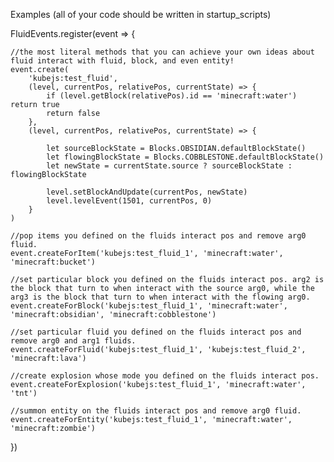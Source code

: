 Examples (all of your code should be written in startup_scripts)

FluidEvents.register(event => {

    //the most literal methods that you can achieve your own ideas about fluid interact with fluid, block, and even entity!
    event.create(
        'kubejs:test_fluid',
        (level, currentPos, relativePos, currentState) => {
            if (level.getBlock(relativePos).id == 'minecraft:water') return true
            return false
        },
        (level, currentPos, relativePos, currentState) => {

            let sourceBlockState = Blocks.OBSIDIAN.defaultBlockState()
            let flowingBlockState = Blocks.COBBLESTONE.defaultBlockState()
            let newState = currentState.source ? sourceBlockState : flowingBlockState

            level.setBlockAndUpdate(currentPos, newState)
            level.levelEvent(1501, currentPos, 0)
        }
    )

    //pop items you defined on the fluids interact pos and remove arg0 fluid.
    event.createForItem('kubejs:test_fluid_1', 'minecraft:water', 'minecraft:bucket')

    //set particular block you defined on the fluids interact pos. arg2 is the block that turn to when interact with the source arg0, while the arg3 is the block that turn to when interact with the flowing arg0.
    event.createForBlock('kubejs:test_fluid_1', 'minecraft:water', 'minecraft:obsidian', 'minecraft:cobblestone')

    //set particular fluid you defined on the fluids interact pos and remove arg0 and arg1 fluids.
    event.createForFluid('kubejs:test_fluid_1', 'kubejs:test_fluid_2', 'minecraft:lava')

    //create explosion whose mode you defined on the fluids interact pos.
    event.createForExplosion('kubejs:test_fluid_1', 'minecraft:water', 'tnt')

    //summon entity on the fluids interact pos and remove arg0 fluid.
    event.createForEntity('kubejs:test_fluid_1', 'minecraft:water', 'minecraft:zombie')
})
